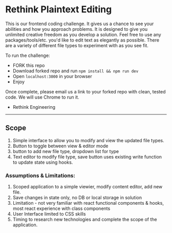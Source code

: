 # Rethink Plaintext Editing

This is our frontend coding challenge. It gives us a chance to see your abilities and how you approach problems. It is designed to give you unlimited creative freedom as you develop a solution. Feel free to use any packages/tools/etc. you'd like to edit text as elegantly as possible. There are a variety of different file types to experiment with as you see fit.

To run the challenge:

- FORK this repo
- Download forked repo and run `npm install && npm run dev`
- Open `localhost:3000` in your browser
- Enjoy

Once complete, please email us a link to your forked repo with clean, tested code. We will use Chrome to run it.

- Rethink Engineering

--- 
## Scope 
1. Simple interface to allow you to modify and view the updated file types.
2. Button to toggle between view & editor mode
3. button to add new file type, dropdown list for type
4. Text editor to modify file type, save button uses existing write function to update state using hooks.

### Assumptions & Limitations:
1. Scoped application to a simple viewier, modify content editor, add new file.
2. Save changes in state only, no DB or local storage in solution
3. Limitation - not very familiar with react functional components & hooks, most react experience with class components
4. User Interface limited to CSS skills
5. Timing to research new technologies and complete the scope of the application.